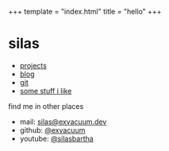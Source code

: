 +++
template = "index.html"
title = "hello"
+++

# silas

- [projects](@/projects/_index.md)
- [blog](@/blog/_index.md)
- [git](https://git.exvacuum.dev)
- [some stuff i like](@/stuff_i_like/_index.md)

find me in other places

- mail:  <a href="mailto:silas@exvacuum.dev" rel="me">silas@exvacuum.dev</a>
- github: <a href="https://github.com/exvacuum" rel="me">@exvacuum</a>
- youtube: [@silasbartha](https://youtube.com/@silasbartha)
